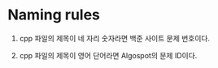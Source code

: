 # Naming rules

1. cpp 파일의 제목이 네 자리 숫자라면 백준 사이트 문제 번호이다.

2. cpp 파일의 제목이 영어 단어라면 Algospot의 문제 ID이다.
